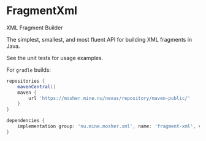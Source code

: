 # FragmentXml
XML Fragment Builder

The simplest, smallest, and most fluent API for building XML fragments in Java.

See the unit tests for usage examples.

For `gradle` builds:

```groovy
repositories {
    mavenCentral()
    maven {
        url 'https://mosher.mine.nu/nexus/repository/maven-public/'
    }
}

dependencies {
    implementation group: 'nu.mine.mosher.xml', name: 'fragment-xml', version: 'latest.integration'
}
```
